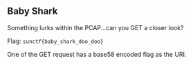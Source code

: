 ## Baby Shark
Something lurks within the PCAP...can you GET a closer look?

Flag: `sunctf{baby_shark_doo_doo}`

One of the GET request has a base58 encoded flag as the URI.
